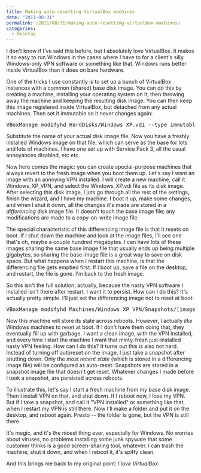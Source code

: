 ```yaml
---
title: Making auto-resetting VirtualBox machines
date: "2011-08-31"
permalink: /2011/08/31/making-auto-resetting-virtualbox-machines/
categories:
  - Desktop
---
```

I don't know if I've said this before, but I absolutely love VirtualBox. It makes it so easy to run Windows in the cases where I have to for a client's silly Windows-only VPN software or something like that. Windows runs better inside VirtualBox than it does on bare hardware.

One of the tricks I use constantly is to set up a bunch of VirtualBox instances with a common (shared) base disk image. You can do this by creating a machine, installing your operating system on it, then throwing away the machine and keeping the resulting disk image. You can then keep this image registered inside VirtualBox, but detached from any actual machines. Then set it immutable so it never changes again:

<pre>VBoxManage modifyhd HardDisks/Windows_XP.vdi --type immutable</pre> 
Substitute the name of your actual disk image file. Now you have a freshly installed Windows image on that file, which can serve as the base for lots and lots of machines. I have one set up with Service Pack 3, all the usual annoyances disabled, etc etc.

Now here comes the magic: you can create special-purpose machines that always revert to the fresh image when you boot them up. Let's say I want an image with an annoying VPN installed. I will create a new machine, call it Windows\_XP\_VPN, and select the Windows_XP.vdi file as its disk image. After selecting this disk image, I juts go through all the rest of the settings, finish the wizard, and I have my machine. I boot it up, make some changes, and when I shut it down, all the changes it's made are stored in a *differencing* disk image file. It doesn't touch the base image file; any modifications are made to a copy-on-write image file.

The special characteristic of this differencing image file is that it resets on boot. If I shut down the machine and look at the image files, I'll see one that's oh, maybe a couple hundred megabytes. I can have lots of these images sharing the same base image file that usually ends up being multiple gigabytes, so sharing the base image file is a great way to save on disk space. But what happens when I restart this machine, is that the differencing file gets emptied first. If I boot up, save a file on the desktop, and restart, the file is gone. I'm back to the fresh image.

So this isn't the full solution, actually, because the nasty VPN software I installed isn't there after restart. I want it to persist. How can I do this? It's actually pretty simple. I'll just set the differencing image not to reset at boot:

<pre>VBoxManage modifyhd Machines/Windows_XP_VPN/Snapshots/[image file name] --autoreset false</pre> 
Now this machine will store its state across reboots. However, I actually *like* Windows machines to reset at boot. If I don't have them doing that, they eventually fill up with garbage. I want a clean image, with the VPN installed, and every time I start the machine I want that minty-fresh just-installed nasty VPN feeling. How can I do this? It turns out this is also not hard. Instead of turning off autoreset on the image, I just take a snapshot after shutting down. Only the *most recent state* (which is stored in a differencing image file) will be configured as auto-reset. Snapshots are stored in a snapshot image file that doesn't get reset. Whatever changes I made before I took a snapshot, are persisted across reboots.

To illustrate this, let's say I start a fresh machine from my base disk image. Then I install VPN on that, and shut down. If I reboot now, I lose my VPN. But if I take a snapshot, and call it "VPN installed" or something like that, when I restart my VPN is still there. Now I'll make a folder and put it on the desktop, and reboot again. Presto -- the folder is gone, but the VPN is still there.

It's magic, and it's the nicest thing ever, especially for Windows. No worries about viruses, no problems installing some junk spyware that some customer thinks is a good screen-sharing tool, whatever. I can trash the machine, shut it down, and when I reboot it, it's spiffy clean.

And this brings me back to my original point: *I love VirtualBox*.
